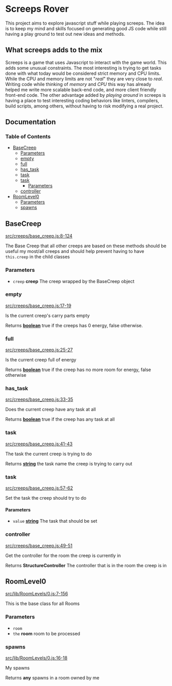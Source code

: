 # Screeps Rover

This project aims to explore javascript stuff while playing screeps. The idea is
to keep my mind and skills focused on generating good JS code while still having
a play ground to test out new ideas and methods.

## What screeps adds to the mix

Screeps is a game that uses Javascript to interact with the game world. This
adds some unusual constraints. The most interesting is trying to get tasks done
with what today would be considered strict memory and CPU limits. While the CPU
and memory limits are not "_real_" they are very close to _real_. Writing code
while thinking of _memory_ and _CPU_ this way has already helped me write more
scalable back-end code, and more client friendly front-end code. The other
advantage added by _playing around_ in screeps is having a place to test
interesting coding behaviors like linters, compilers, build scripts, among
others, without having to risk modifying a real project.

## Documentation
<!-- Generated by documentation.js. Update this documentation by updating the source code. -->

### Table of Contents

*   [BaseCreep][1]
    *   [Parameters][2]
    *   [empty][3]
    *   [full][4]
    *   [has\_task][5]
    *   [task][6]
    *   [task][7]
        *   [Parameters][8]
    *   [controller][9]
*   [RoomLevel0][10]
    *   [Parameters][11]
    *   [spawns][12]

## BaseCreep

[src/creeps/base\_creep.js:8-124][13]

The Base Creep that all other creeps are based on
these methods should be useful my most/all creeps and should
help prevent having to have `this.creep` in the child classes

### Parameters

*   `creep` **creep** The creep wrapped by the BaseCreep object

### empty

[src/creeps/base\_creep.js:17-19][14]

Is the current creep's carry parts empty

Returns **[boolean][15]** true if the creeps has 0 energy, false otherwise.

### full

[src/creeps/base\_creep.js:25-27][16]

Is the current creep full of energy

Returns **[boolean][15]** true if the creep has no more room for energy, false otherwise

### has\_task

[src/creeps/base\_creep.js:33-35][17]

Does the current creep have any task at all

Returns **[boolean][15]** true if the creep has any task at all

### task

[src/creeps/base\_creep.js:41-43][18]

The task the current creep is trying to do

Returns **[string][19]** the task name the creep is trying to carry out

### task

[src/creeps/base\_creep.js:57-62][20]

Set the task the creep should try to do

#### Parameters

*   `value` **[string][19]** The task that should be set

### controller

[src/creeps/base\_creep.js:49-51][21]

Get the controller for the room the creep is currently in

Returns **StructureController** The controller that is in the room the creep is in

## RoomLevel0

[src/lib/RoomLevels/0.js:7-156][22]

This is the base class for all Rooms

### Parameters

*   `room` &#x20;
*   `the` **room** room to be processed

### spawns

[src/lib/RoomLevels/0.js:16-18][23]

My spawns

Returns **any** spawns in a room owned by me

[1]: #basecreep

[2]: #parameters

[3]: #empty

[4]: #full

[5]: #has_task

[6]: #task

[7]: #task-1

[8]: #parameters-1

[9]: #controller

[10]: #roomlevel0

[11]: #parameters-2

[12]: #spawns

[13]: https://github.com/coteyr/screeps-rover/blob/0b7ca6da741126e33e7a71c0eb0bff8179b50a43/src/creeps/base_creep.js#L8-L124 "Source code on GitHub"

[14]: https://github.com/coteyr/screeps-rover/blob/0b7ca6da741126e33e7a71c0eb0bff8179b50a43/src/creeps/base_creep.js#L17-L19 "Source code on GitHub"

[15]: https://developer.mozilla.org/docs/Web/JavaScript/Reference/Global_Objects/Boolean

[16]: https://github.com/coteyr/screeps-rover/blob/0b7ca6da741126e33e7a71c0eb0bff8179b50a43/src/creeps/base_creep.js#L25-L27 "Source code on GitHub"

[17]: https://github.com/coteyr/screeps-rover/blob/0b7ca6da741126e33e7a71c0eb0bff8179b50a43/src/creeps/base_creep.js#L33-L35 "Source code on GitHub"

[18]: https://github.com/coteyr/screeps-rover/blob/0b7ca6da741126e33e7a71c0eb0bff8179b50a43/src/creeps/base_creep.js#L41-L43 "Source code on GitHub"

[19]: https://developer.mozilla.org/docs/Web/JavaScript/Reference/Global_Objects/String

[20]: https://github.com/coteyr/screeps-rover/blob/0b7ca6da741126e33e7a71c0eb0bff8179b50a43/src/creeps/base_creep.js#L57-L62 "Source code on GitHub"

[21]: https://github.com/coteyr/screeps-rover/blob/0b7ca6da741126e33e7a71c0eb0bff8179b50a43/src/creeps/base_creep.js#L49-L51 "Source code on GitHub"

[22]: https://github.com/coteyr/screeps-rover/blob/0b7ca6da741126e33e7a71c0eb0bff8179b50a43/src/lib/RoomLevels/0.js#L7-L156 "Source code on GitHub"

[23]: https://github.com/coteyr/screeps-rover/blob/0b7ca6da741126e33e7a71c0eb0bff8179b50a43/src/lib/RoomLevels/0.js#L16-L18 "Source code on GitHub"
